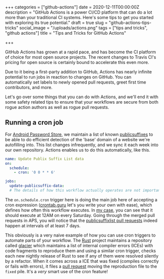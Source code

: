+++
categories = ["github-actions"]
date = 2020-12-11T00:00:00Z
description = "GitHub Actions is a power CI/CD platform that can do a lot more than your traditional CI systems. Here's some tips to get you started with exploring its true potential."
draft = true
slug = "github-actions-tips-tricks"
social_image = "/uploads/actions.png"
tags = ["tips and tricks", "github actions"]
title = "Tips and Tricks for GitHub Actions"

+++

GitHub Actions has grown at a rapid pace, and has become the CI platform of choice for most open source projects. The recent changes to Travis CI's pricing for open source is certainly bound to accelerate this even more.

Due to it being a first-party addition to GitHub, Actions has nearly infinite potential to run jobs in reaction to changes on GitHub. You can automatically set labels to newly opened pull requests, greet first time contributors, and more.

Let's go over some things that you can do with Actions, and we'll end it with some safety related tips to ensure that your workflows are secure from both rogue action authors as well as rogue pull requests.

## Running a cron job

For [Android Password Store](https://msfjarvis.dev/aps), we maintain a list of known [publicsuffixes](https://publicsuffix.org/) to be able to do efficient detection of the 'base' domain of a website we're autofilling into. This list changes infrequently, and we sync it each week into our own repository. Actions enables us to do this automatically, like this.

```yaml
name: Update Publix Suffix List data
on:
  schedule:
    - cron: '0 0 * * 6'

jobs:
  update-publicsuffix-data:
  # The details of how this workflow actually operates are not important here
```

The `on.schedule.cron` trigger here is doing the main job here of accepting a cron expression ([crontab.guru](https://crontab.guru/) let's you write your own with ease), which defines how often this workflow executes. In [my case](https://crontab.guru/#0_*_*_*_6), you can see that it should execute at 12AM on every Saturday. Going through the merged pull requests in APS, you will notice that the [publicsuffixlist pull requests](https://github.com/android-password-store/Android-Password-Store/pulls?q=is%3Apr+is%3Amerged+sort%3Aupdated-desc+label%3APSL) indeed happen at intervals of at least 7 days.

This obviously is a very naive example of how you can use cron triggers to automate parts of your workflow. The [Rust](https://github.com/rust-lang) project maintains a repository called [glacier](https://github.com/rust-lang/glacier) which maintains a list of internal compiler errors (ICEs) with code fragments to reproduce them and using a similar cron trigger, checks each new nightly release of Rust to see if any of them were resolved silently by a refactor. When it comes across a ICE that was fixed (compiles correctly or fails with errors), it files a [pull request](https://github.com/rust-lang/glacier/pulls?q=is%3Apr+author%3Aapp%2Fgithub-actions+sort%3Aupdated-desc) moving the reproduction file to the `fixed` pile. It's a *very* smart use of the cron feature!

